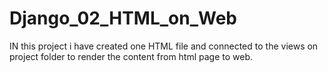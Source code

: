 # Django_02_HTML_on_Web

IN this project i have created one HTML file and connected to the views on project folder to render the content from html page to web.
